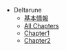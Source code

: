 * Deltarune
  * [基本情報](/dr/general.md)
  * [All Chapters](/dr/ac/top.md)
  * [Chapter1](/dr/ch1/top.md)
  * [Chapter2](/dr/ch2/top.md)
  


